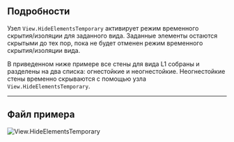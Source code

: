 ## Подробности
Узел `View.HideElementsTemporary` активирует режим временного скрытия/изоляции для заданного вида. Заданные элементы остаются скрытыми до тех пор, пока не будет отменен режим временного скрытия/изоляции вида.

В приведенном ниже примере все стены для вида L1 собраны и разделены на два списка: огнестойкие и неогнестойкие. Неогнестойкие стены временно скрываются с помощью узла `View.HideElementsTemporary`.
___
## Файл примера

![View.HideElementsTemporary](./Revit.Elements.Views.View.HideElementsTemporary_img.jpg)
